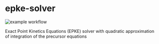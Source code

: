 # epke-solver

![example workflow](https://github.com/esgonzalez/epke-solver/actions/workflows/c-cpp.yml/badge.svg)


Exact Point Kinetics Equations (EPKE) solver with quadratic approximation of integration of the precursor equations
